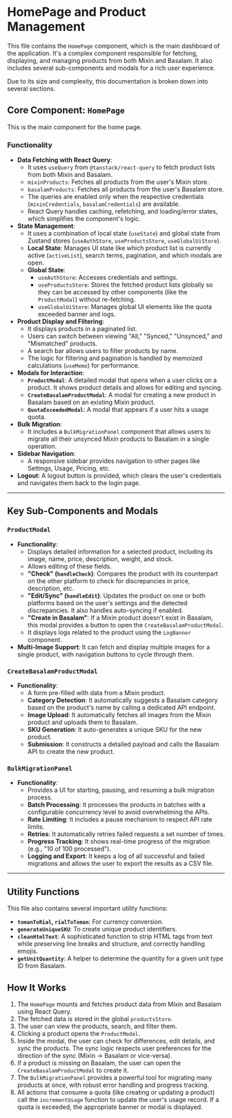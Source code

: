 # HomePage and Product Management

This file contains the `HomePage` component, which is the main dashboard of the application. It's a complex component responsible for fetching, displaying, and managing products from both Mixin and Basalam. It also includes several sub-components and modals for a rich user experience.

Due to its size and complexity, this documentation is broken down into several sections.

## Core Component: `HomePage`

This is the main component for the home page.

### Functionality

- **Data Fetching with React Query**:
  - It uses `useQuery` from `@tanstack/react-query` to fetch product lists from both Mixin and Basalam.
  - `mixinProducts`: Fetches all products from the user's Mixin store.
  - `basalamProducts`: Fetches all products from the user's Basalam store.
  - The queries are enabled only when the respective credentials (`mixinCredentials`, `basalamCredentials`) are available.
  - React Query handles caching, refetching, and loading/error states, which simplifies the component's logic.
- **State Management**:
  - It uses a combination of local state (`useState`) and global state from Zustand stores (`useAuthStore`, `useProductsStore`, `useGlobalUiStore`).
  - **Local State**: Manages UI state like which product list is currently active (`activeList`), search terms, pagination, and which modals are open.
  - **Global State**:
    - `useAuthStore`: Accesses credentials and settings.
    - `useProductsStore`: Stores the fetched product lists globally so they can be accessed by other components (like the `ProductModal`) without re-fetching.
    - `useGlobalUiStore`: Manages global UI elements like the quota exceeded banner and logs.
- **Product Display and Filtering**:
  - It displays products in a paginated list.
  - Users can switch between viewing "All," "Synced," "Unsynced," and "Mismatched" products.
  - A search bar allows users to filter products by name.
  - The logic for filtering and pagination is handled by memoized calculations (`useMemo`) for performance.
- **Modals for Interaction**:
  - **`ProductModal`**: A detailed modal that opens when a user clicks on a product. It shows product details and allows for editing and syncing.
  - **`CreateBasalamProductModal`**: A modal for creating a new product in Basalam based on an existing Mixin product.
  - **`QuotaExceededModal`**: A modal that appears if a user hits a usage quota.
- **Bulk Migration**:
  - It includes a `BulkMigrationPanel` component that allows users to migrate all their unsynced Mixin products to Basalam in a single operation.
- **Sidebar Navigation**:
  - A responsive sidebar provides navigation to other pages like Settings, Usage, Pricing, etc.
- **Logout**: A logout button is provided, which clears the user's credentials and navigates them back to the login page.

---

## Key Sub-Components and Modals

### `ProductModal`

- **Functionality**:
  - Displays detailed information for a selected product, including its image, name, price, description, weight, and stock.
  - Allows editing of these fields.
  - **"Check" (`handleCheck`)**: Compares the product with its counterpart on the other platform to check for discrepancies in price, description, etc.
  - **"Edit/Sync" (`handleEdit`)**: Updates the product on one or both platforms based on the user's settings and the detected discrepancies. It also handles auto-syncing if enabled.
  - **"Create in Basalam"**: If a Mixin product doesn't exist in Basalam, this modal provides a button to open the `CreateBasalamProductModal`.
  - It displays logs related to the product using the `LogBanner` component.
- **Multi-Image Support**: It can fetch and display multiple images for a single product, with navigation buttons to cycle through them.

### `CreateBasalamProductModal`

- **Functionality**:
  - A form pre-filled with data from a Mixin product.
  - **Category Detection**: It automatically suggests a Basalam category based on the product's name by calling a dedicated API endpoint.
  - **Image Upload**: It automatically fetches all images from the Mixin product and uploads them to Basalam.
  - **SKU Generation**: It auto-generates a unique SKU for the new product.
  - **Submission**: It constructs a detailed payload and calls the Basalam API to create the new product.

### `BulkMigrationPanel`

- **Functionality**:
  - Provides a UI for starting, pausing, and resuming a bulk migration process.
  - **Batch Processing**: It processes the products in batches with a configurable concurrency level to avoid overwhelming the APIs.
  - **Rate Limiting**: It includes a pause mechanism to respect API rate limits.
  - **Retries**: It automatically retries failed requests a set number of times.
  - **Progress Tracking**: It shows real-time progress of the migration (e.g., "10 of 100 processed").
  - **Logging and Export**: It keeps a log of all successful and failed migrations and allows the user to export the results as a CSV file.

---

## Utility Functions

This file also contains several important utility functions:

- **`tomanToRial`, `rialToToman`**: For currency conversion.
- **`generateUniqueSKU`**: To create unique product identifiers.
- **`cleanHtmlText`**: A sophisticated function to strip HTML tags from text while preserving line breaks and structure, and correctly handling emojis.
- **`getUnitQuantity`**: A helper to determine the quantity for a given unit type ID from Basalam.

## How It Works

1. The `HomePage` mounts and fetches product data from Mixin and Basalam using React Query.
2. The fetched data is stored in the global `productsStore`.
3. The user can view the products, search, and filter them.
4. Clicking a product opens the `ProductModal`.
5. Inside the modal, the user can check for differences, edit details, and sync the products. The sync logic respects user preferences for the direction of the sync (Mixin -> Basalam or vice-versa).
6. If a product is missing on Basalam, the user can open the `CreateBasalamProductModal` to create it.
7. The `BulkMigrationPanel` provides a powerful tool for migrating many products at once, with robust error handling and progress tracking.
8. All actions that consume a quota (like creating or updating a product) call the `incrementUsage` function to update the user's usage record. If a quota is exceeded, the appropriate banner or modal is displayed.
